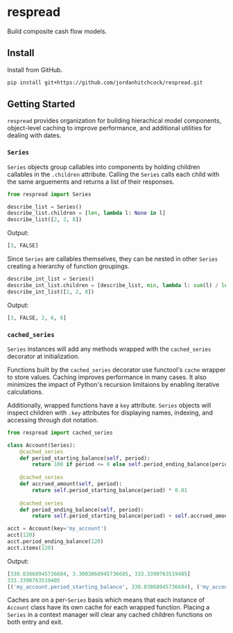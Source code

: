 # respread
Build composite cash flow models.

## Install
Install from GitHub.

```sh
pip install git+https://github.com/jordanhitchcock/respread.git
```

## Getting Started
`respread` provides organization for building hierachical model components, object-level caching to improve performance, and additional utilities for dealing with dates.

### `Series`
`Series` objects group callables into components by holding children callables in the `.children` attribute. Calling the `Series` calls each child with the same arguements and returns a list of their responses. 

```python
from respread import Series

describe_list = Series()
describe_list.children = [len, lambda l: None in l]
describe_list([2, 2, 8])
```
Output:
```python
[3, FALSE]
```
Since `Series` are callables themselves, they can be nested in other `Series` creating a hierarchy of function groupings.
```python
describe_int_list = Series()
describe_int_list.children = [describe_list, min, lambda l: sum(l) / len(l), max]
describe_int_list([2, 2, 8])
```
Output:
```python
[3, FALSE, 2, 6, 8]
```


### `cached_series`

`Series` instances will add any methods wrapped with the `cached_series` decorator at initialization. 

Functions built by the `cached_series` decorator use functool's `cache` wrapper to store values. Caching improves performance in many cases. It also minimizes the impact of Python's recursion limitaions by enabling iterative calculations. 

Additionally, wrapped functions have a `key` attribute. `Series` objects will inspect children with `.key` attributes for displaying names, indexing, and accessing through dot notation.

```python
from respread import cached_series

class Account(Series):
    @cached_series
    def period_starting_balance(self, period):
        return 100 if period <= 0 else self.period_ending_balance(period - 1)
    
    @cached_series
    def accrued_amount(self, period):
        return self.period_starting_balance(period) * 0.01
    
    @cached_series
    def period_ending_balance(self, period):
        return self.period_starting_balance(period) + self.accrued_amount(period)

acct = Account(key='my_account')
acct(120)
acct.period_ending_balance(120)
acct.items(120)
```
Output:
```python
[330.03868945736684, 3.3003868945736685, 333.3390763519405]
333.3390763519405
[('my_account.period_starting_balance', 330.03868945736684), ('my_account.accrued_amount', 3.3003868945736685), ('my_account.period_ending_balance', 333.3390763519405)]
```
Caches are on a per-`Series` basis which means that each instance of `Account` class have its own cache for each wrapped function. Placing a `Series` in a context manager will clear any cached children functions on both entry and exit. 

